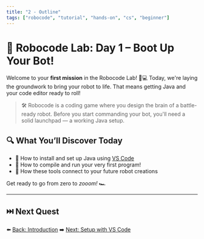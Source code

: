 ```yaml
---
title: "2 - Outline"
tags: ["robocode", "tutorial", "hands-on", "cs", "beginner"]
---
```


# 🚀 Robocode Lab: Day 1 – Boot Up Your Bot!

Welcome to your **first mission** in the Robocode Lab! 🧠💻 Today, we're laying the groundwork to bring your robot to life. That means getting Java and your code editor ready to roll!

> 🛠️ Robocode is a coding game where you design the brain of a battle-ready robot. Before you start commanding your bot, you'll need a solid launchpad — a working Java setup.

## 🔍 What You’ll Discover Today

* 🧰 How to install and set up Java using [VS Code](/robocode/Day-1/01_setup_vscode)
* 🏃 How to compile and run your very first program!
* 🧠 How these tools connect to your future robot creations

Get ready to go from zero to *zooom!* 🏎️

---

## ⏭️ Next Quest

⬅️ [Back: Introduction](/robocode/Day-1/introductions)
➡️ [Next: Setup with VS Code](/robocode/Day-1/01_setup_vscode)
